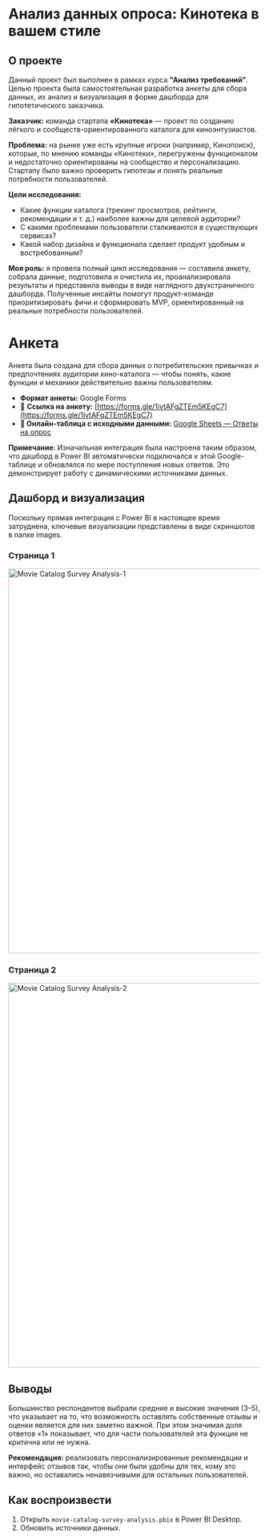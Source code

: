 # Анализ данных опроса: Кинотека в вашем стиле

## О проекте

Данный проект был выполнен в рамках курса **"Анализ требований"**. Целью проекта была самостоятельная разработка анкеты для сбора данных, их анализ и визуализация в форме дашборда для гипотетического заказчика.

**Заказчик:** команда стартапа **«Кинотека»** — проект по созданию лёгкого и сообществ-ориентированного каталога для киноэнтузиастов.

**Проблема:** на рынке уже есть крупные игроки (например, Кинопоиск), которые, по мнению команды «Кинотеки», перегружены функционалом и недостаточно ориентированы на сообщество и персонализацию. Стартапу было важно проверить гипотезы и понять реальные потребности пользователей.

**Цели исследования:**

* Какие функции каталога (трекинг просмотров, рейтинги, рекомендации и т. д.) наиболее важны для целевой аудитории?
* С какими проблемами пользователи сталкиваются в существующих сервисах?
* Какой набор дизайна и функционала сделает продукт удобным и востребованным?

**Моя роль:** я провела полный цикл исследования — составила анкету, собрала данные, подготовила и очистила их, проанализировала результаты и представила выводы в виде наглядного двухстраничного дашборда. Полученные инсайты помогут продукт-команде приоритизировать фичи и сформировать MVP, ориентированный на реальные потребности пользователей.

# Анкета

Анкета была создана для сбора данных о потребительских привычках и предпочтениях аудитории кино-каталога — чтобы понять, какие функции и механики действительно важны пользователям.

* **Формат анкеты:** Google Forms
* 📄 **Ссылка на анкету:** [https://forms.gle/1ivtAFgZTEm5KEgC7](https://forms.gle/1ivtAFgZTEm5KEgC7)
* **🔗 Онлайн-таблица с исходными данными:** [Google Sheets — Ответы на опрос](https://docs.google.com/spreadsheets/d/1HqvjH2lr1PudXcuglqaPkHIoWbrgQ-cTIntqLfBI5MM/edit?usp=sharing)

**Примечание**: Изначальная интеграция была настроена таким образом, что дашборд в Power BI автоматически подключался к этой Google-таблице и обновлялся по мере поступления новых ответов. Это демонстрирует работу с динамическими источниками данных.

## Дашборд и визуализация

Поскольку прямая интеграция с Power BI в настоящее время затруднена, ключевые визуализации представлены в виде скриншотов в папке images.

### Страница 1
<img width="1328" height="768" alt="Movie Catalog Survey Analysis-1" src="https://github.com/user-attachments/assets/4961402a-d196-410e-b00f-df72bdd48634" />

### Страница 2
<img width="1328" height="768" alt="Movie Catalog Survey Analysis-2" src="https://github.com/user-attachments/assets/260ee6f6-d086-42c6-b228-6c4230340013" />

## Выводы
Большинство респондентов выбрали средние и высокие значения (3–5), что указывает на то, что возможность оставлять собственные отзывы и оценки является для них заметно важной. При этом значимая доля ответов «1» показывает, что для части пользователей эта функция не критична или не нужна.

**Рекомендация:** реализовать персонализированные рекомендации и интерфейс отзывов так, чтобы они были удобны для тех, кому это важно, но оставались ненавязчивыми для остальных пользователей.

## Как воспроизвести
1. Открыть `movie-catalog-survey-analysis.pbix` в Power BI Desktop.  
2. Обновить источники данных.  

